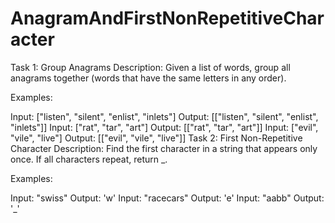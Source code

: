 # AnagramAndFirstNonRepetitiveCharacter
Task 1: Group Anagrams
Description:
Given a list of words, group all anagrams together (words that have the same letters in any order).

Examples:

Input: ["listen", "silent", "enlist", "inlets"]
Output: [["listen", "silent", "enlist", "inlets"]]
Input: ["rat", "tar", "art"]
Output: [["rat", "tar", "art"]]
Input: ["evil", "vile", "live"]
Output: [["evil", "vile", "live"]]
Task 2: First Non-Repetitive Character
Description:
Find the first character in a string that appears only once. If all characters repeat, return _.

Examples:

Input: "swiss"
Output: 'w'
Input: "racecars"
Output: 'e'
Input: "aabb"
Output: '_'
